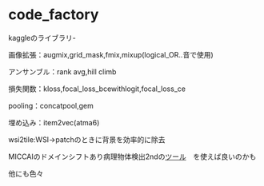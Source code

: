 # code_factory
kaggleのライブラリ-

画像拡張：augmix,grid_mask,fmix,mixup(logical_OR..音で使用)

アンサンブル：rank avg,hill climb

損失関数：kloss,focal_loss_bcewithlogit,focal_loss_ce

pooling：concatpool,gem 

埋め込み：item2vec(atma6)

wsi2tile:WSI→patchのときに背景を効率的に除去

MICCAIのドメインシフトあり病理物体検出2ndの[ツール](https://github.com/TissueImageAnalytics/tiatoolbox/tree/develop/examples　)　を使えば良いのかも

他にも色々
